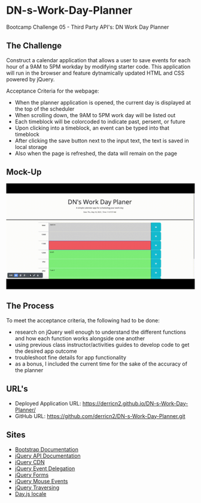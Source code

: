 # DN-s-Work-Day-Planner

Bootcamp Challenge 05 - Third Party API's: DN Work Day Planner

## The Challenge

Construct a calendar application that allows a user to save events for each hour of a 9AM to 5PM workday by modifying starter code. This application will run in the browser and feature dytnamically updated HTML and CSS powered by jQuery.

Acceptance Criteria for the webpage:
- When the planner application is opened, the current day is displayed at the top of the scheduler
- When scrolling down, the 9AM to 5PM work day will be listed out
- Each timeblock will be colorcoded to indicate past, persent, or future
- Upon clicking into a timeblock, an event can be typed into that timeblock
- After clicking the save button next to the input text, the text is saved in local storage
- Also when the page is refreshed, the data will remain on the page

## Mock-Up

![A user scrolls through an interactive work day planner, inputs an event within a timeblock, clicks the save button, then refreshes the page to see all previous inputs in the same timeblocks](./Assets/DN's%20Work%20Day%20Planner.gif)

## The Process

To meet the acceptance criteria, the following had to be done:
- research on jQuery well enough to understand the different functions and how each function works alongside one another
- using previous class instructor/activities guides to develop code to get the desired app outcome
- troubleshoot fine details for app functionality
- as a bonus, I included the current time for the sake of the accuracy of the planner

## URL's
- Deployed Application URL: https://derricn2.github.io/DN-s-Work-Day-Planner/
- GitHub URL: https://github.com/derricn2/DN-s-Work-Day-Planner.git

## Sites

- [Bootstrap Documentation](https://getbootstrap.com/docs/5.1/getting-started/introduction/)
- [jQuery API Documentation](https://api.jquery.com/)
- [jQuery CDN](https://releases.jquery.com/)
- [jQuery Event Delegation](https://api.jquery.com/category/events/mouse-events/)
- [jQuery Forms](https://api.jquery.com/category/events/mouse-events/)
- [jQuery Mouse Events](https://api.jquery.com/category/events/mouse-events/)
- [jQuery Traversing](https://api.jquery.com/category/events/mouse-events/)
- [Day.js locale](https://day.js.org/docs/en/i18n/getting-locale)


